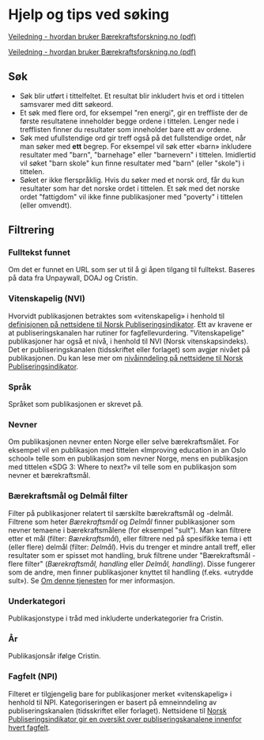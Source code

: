 # Hjelp og tips ved søking

<a href="/files/Brukerveiledning_baerekraftsforskningno_2023-11-30.pdf" alt="alt text" target="_blank" rel="noopener noreferrer">Veiledning - hvordan bruker Bærekraftsforskning.no (pdf)</a>

[Veiledning - hvordan bruker Bærekraftsforskning.no (pdf)](https://github.com/SDGforskning/find-sdg-research/public/files/Brukerveiledning_baerekraftsforskningno_2023-11-30.pdf)

## Søk
* Søk blir utført i tittelfeltet. Et resultat blir inkludert hvis et ord i tittelen samsvarer med ditt søkeord.
* Et søk med flere ord, for eksempel "ren energi", gir en treffliste der de første resultatene inneholder begge ordene i tittelen. Lenger nede i trefflisten finner du resultater som inneholder bare ett av ordene.  
* Søk med ufullstendige ord gir treff også på det fullstendige ordet, når man søker med **ett** begrep. For eksempel vil søk etter «barn» inkludere resultater med "barn", "barnehage" eller "barnevern" i tittelen. Imidlertid vil søket "barn skole" kun finne resultater med "barn" (eller "skole") i tittelen.
* Søket er ikke flerspråklig. Hvis du søker med et norsk ord, får du kun resultater som har det norske ordet i tittelen. Et søk med det norske ordet "fattigdom" vil ikke finne publikasjoner med "poverty" i tittelen (eller omvendt).  

## Filtrering
### Fulltekst funnet
Om det er funnet en URL som ser ut til å gi åpen tilgang til fulltekst. Baseres på data fra Unpaywall, DOAJ og Cristin.
### Vitenskapelig (NVI)
Hvorvidt publikasjonen betraktes som «vitenskapelig» i henhold til [definisjonen på nettsidene til Norsk Publiseringsindikator](https://npi.hkdir.no/informasjon#definisjoner). Ett av kravene er at publiseringskanalen har rutiner for fagfellevurdering. "Vitenskapelige" publikasjoner har også et nivå, i henhold til NVI (Norsk vitenskapsindeks). Det er publiseringskanalen (tidsskriftet eller forlaget) som avgjør nivået på publikasjonen. Du kan lese mer om [nivåinndeling på nettsidene til Norsk Publiseringsindikator](https://npi.hkdir.no/informasjon#nivaainndeling).
### Språk 
Språket som publikasjonen er skrevet på.
### Nevner 
Om publikasjonen nevner enten Norge eller selve bærekraftsmålet. For eksempel vil en publikasjon med tittelen «Improving education in an Oslo school» telle som en publikasjon som nevner Norge, mens en publikasjon med tittelen «SDG 3: Where to next?» vil telle som en publikasjon som nevner et bærekraftsmål. 
### Bærekraftsmål og Delmål filter
Filter på publikasjoner relatert til særskilte bærekraftsmål og -delmål. Filtrene som heter *Bærekraftsmål* og *Delmål* finner publikasjoner som nevner temaene i bærekraftsmålene (for eksempel "sult"). Man kan filtrere etter et mål (filter: *Bærekraftsmål*), eller filtrere ned på spesifikke tema i ett (eller flere) delmål (filter: *Delmål*).
Hvis du trenger et mindre antall treff, eller resultater som er spisset mot handling, bruk filtrene under "Bærekraftsmål - flere filter" (*Bærekraftsmål, handling* eller *Delmål, handling*). Disse fungerer som de andre, men finner publikasjoner knyttet til handling (f.eks. «utrydde sult»). Se [Om denne tjenesten](/om/om-tjenesten) for mer informasjon.
### Underkategori 
Publikasjonstype i tråd med inkluderte underkategorier fra Cristin.
### År
Publikasjonsår ifølge Cristin.
### Fagfelt (NPI)
Filteret er tilgjengelig bare for publikasjoner merket «vitenskapelig» i henhold til NPI. Kategoriseringen er basert på emneinndeling av publiseringskanalen (tidsskriftet eller forlaget). Nettsidene til [Norsk Publiseringsindikator gir en oversikt over publiseringskanalene innenfor hvert fagfelt](https://npi.hkdir.no/fagfeltoversikt).
